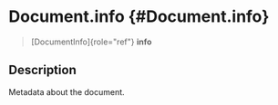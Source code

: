 Document.info {#Document.info}
=============

> [DocumentInfo]{role="ref"} **info**

Description
-----------

Metadata about the document.

